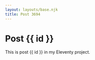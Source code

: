 ```yaml
---
layout: layouts/base.njk
title: Post 3694
---
```


# Post {{ id }}

This is post {{ id }} in my Eleventy project.
